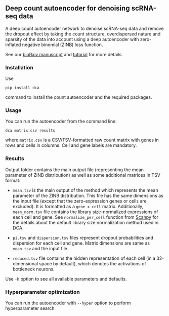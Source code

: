## Deep count autoencoder for denoising scRNA-seq data

A deep count autoencoder network to denoise scRNA-seq data and remove the dropout effect by taking the count structure, overdispersed nature and sparsity of the data into account using a deep autoencoder with zero-inflated negative binomial (ZINB) loss function.

See our [bioRxiv manuscript](https://www.biorxiv.org/content/early/2018/04/13/300681) and [tutorial](tutorial.ipynb) for more details.

### Installation

Use

```
pip install dca
```

command to install the count autoencoder and the required packages.

### Usage

You can run the autoencoder from the command line:

`dca matrix.csv results`

where `matrix.csv` is a CSV/TSV-formatted raw count matrix with genes in rows and cells in columns. Cell and gene labels are mandatory. 

### Results

Output folder contains the main output file (representing the mean parameter of ZINB distribution) as well as some additional matrices in TSV format:

- `mean.tsv` is the main output of the method which represents the mean parameter of the ZINB distribution. This file has the same dimensions as the input file (except that the zero-expression genes or cells are excluded). It is formatted as a `gene x cell` matrix. Additionally, `mean_norm.tsv` file contains the library size-normalized expressions of each cell and gene. See `normalize_per_cell` function from [Scanpy](https://scanpy.readthedocs.io/en/latest/api/scanpy.api.pp.normalize_per_cell.html#scanpy.api.pp.normalize_per_cell) for the details about the default library size normalization method used in DCA.

- `pi.tsv` and `dispersion.tsv` files represent dropout probabilities and dispersion for each cell and gene. Matrix dimensions are same as `mean.tsv` and the input file.

- `reduced.tsv` file contains the hidden representation of each cell (in a 32-dimensional space by default), which denotes the activations of bottleneck neurons.

Use `-h` option to see all available parameters and defaults.

### Hyperparameter optimization

You can run the autoencoder with `--hyper` option to perform hyperparameter search.
